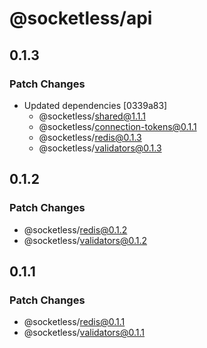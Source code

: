 # @socketless/api

## 0.1.3

### Patch Changes

- Updated dependencies [0339a83]
  - @socketless/shared@1.1.1
  - @socketless/connection-tokens@0.1.1
  - @socketless/redis@0.1.3
  - @socketless/validators@0.1.3

## 0.1.2

### Patch Changes

- @socketless/redis@0.1.2
- @socketless/validators@0.1.2

## 0.1.1

### Patch Changes

- @socketless/redis@0.1.1
- @socketless/validators@0.1.1
